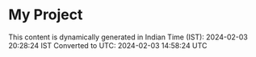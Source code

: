 # My Project

This content is dynamically generated in Indian Time (IST): 2024-02-03 20:28:24 IST
Converted to UTC: 2024-02-03 14:58:24 UTC
